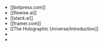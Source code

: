 - [[botpress.com]]
- [[flowise.ai]]
- [[stack.ai]]
- [[framer.com]]
- [[The Holographic Universe/Introduction]]
-
-